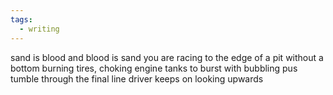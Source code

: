 ```yaml
---
tags:
  - writing
---
```

sand is blood and blood is sand
you are racing to the edge
of a pit without a bottom
burning tires, choking engine
tanks to burst with bubbling pus
tumble through the final line
driver keeps on looking upwards